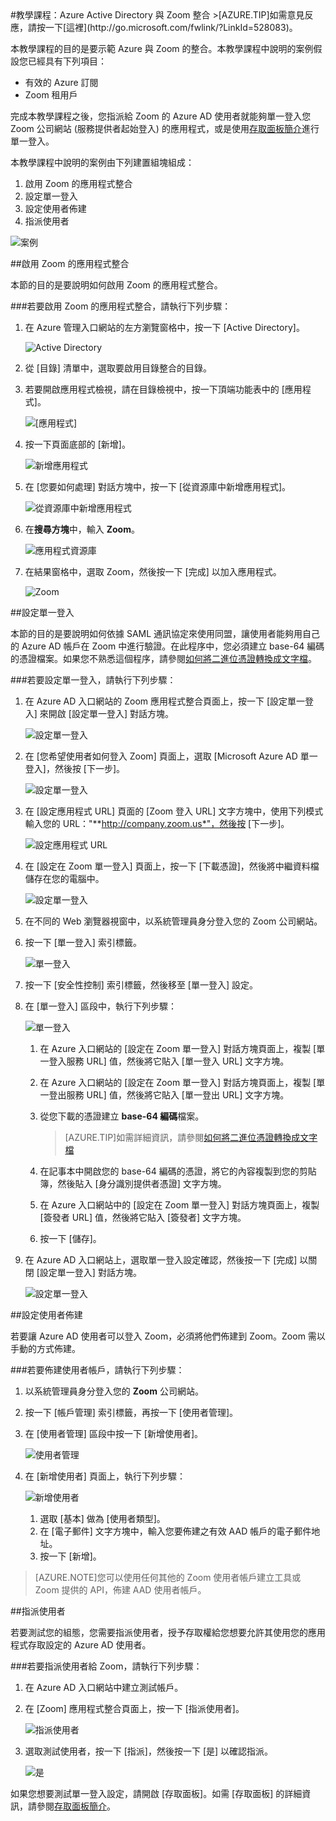 <properties pageTitle="教學課程：Azure Active Directory 與 Zoom 整合 | Microsoft Azure" description="了解如何使用 Zoom 搭配 Azure Active Directory 來啟用單一登入、自動化佈建和更多功能！" services="active-directory" authors="MarkusVi"  documentationCenter="na" manager="stevenpo"/>
<tags ms.service="active-directory" ms.devlang="na" ms.topic="article" ms.tgt_pltfrm="na" ms.workload="identity" ms.date="08/01/2015" ms.author="markvi" />
#教學課程：Azure Active Directory 與 Zoom 整合
>[AZURE.TIP]如需意見反應，請按一下[這裡](http://go.microsoft.com/fwlink/?LinkId=528083)。
  
本教學課程的目的是要示範 Azure 與 Zoom 的整合。本教學課程中說明的案例假設您已經具有下列項目：

-   有效的 Azure 訂閱
-   Zoom 租用戶
  
完成本教學課程之後，您指派給 Zoom 的 Azure AD 使用者就能夠單一登入您 Zoom 公司網站 (服務提供者起始登入) 的應用程式，或是使用[存取面板簡介](https://msdn.microsoft.com/library/dn308586)進行單一登入。
  
本教學課程中說明的案例由下列建置組塊組成：

1.  啟用 Zoom 的應用程式整合
2.  設定單一登入
3.  設定使用者佈建
4.  指派使用者

![案例](./media/active-directory-saas-zoom-tutorial/IC784693.png "案例")

##啟用 Zoom 的應用程式整合
  
本節的目的是要說明如何啟用 Zoom 的應用程式整合。

###若要啟用 Zoom 的應用程式整合，請執行下列步驟：

1.  在 Azure 管理入口網站的左方瀏覽窗格中，按一下 [Active Directory]。

    ![Active Directory](./media/active-directory-saas-zoom-tutorial/IC700993.png "Active Directory")

2.  從 [目錄] 清單中，選取要啟用目錄整合的目錄。

3.  若要開啟應用程式檢視，請在目錄檢視中，按一下頂端功能表中的 [應用程式]。

    ![[應用程式]](./media/active-directory-saas-zoom-tutorial/IC700994.png "[應用程式]")

4.  按一下頁面底部的 [新增]。

    ![新增應用程式](./media/active-directory-saas-zoom-tutorial/IC749321.png "新增應用程式")

5.  在 [您要如何處理] 對話方塊中，按一下 [從資源庫中新增應用程式]。

    ![從資源庫中新增應用程式](./media/active-directory-saas-zoom-tutorial/IC749322.png "從資源庫中新增應用程式")

6.  在**搜尋方塊**中，輸入 **Zoom**。

    ![應用程式資源庫](./media/active-directory-saas-zoom-tutorial/IC784694.png "應用程式資源庫")

7.  在結果窗格中，選取 Zoom，然後按一下 [完成] 以加入應用程式。

    ![Zoom](./media/active-directory-saas-zoom-tutorial/IC784695.png "Zoom")

##設定單一登入
  
本節的目的是要說明如何依據 SAML 通訊協定來使用同盟，讓使用者能夠用自己的 Azure AD 帳戶在 Zoom 中進行驗證。在此程序中，您必須建立 base-64 編碼的憑證檔案。如果您不熟悉這個程序，請參閱[如何將二進位憑證轉換成文字檔](http://youtu.be/PlgrzUZ-Y1o)。

###若要設定單一登入，請執行下列步驟：

1.  在 Azure AD 入口網站的 Zoom 應用程式整合頁面上，按一下 [設定單一登入] 來開啟 [設定單一登入] 對話方塊。

    ![設定單一登入](./media/active-directory-saas-zoom-tutorial/IC784696.png "設定單一登入")

2.  在 [您希望使用者如何登入 Zoom] 頁面上，選取 [Microsoft Azure AD 單一登入]，然後按 [下一步]。

    ![設定單一登入](./media/active-directory-saas-zoom-tutorial/IC784697.png "設定單一登入")

3.  在 [設定應用程式 URL] 頁面的 [Zoom 登入 URL] 文字方塊中，使用下列模式輸入您的 URL："**http://company.zoom.us*"，然後按 [下一步]。

    ![設定應用程式 URL](./media/active-directory-saas-zoom-tutorial/IC784698.png "設定應用程式 URL")

4.  在 [設定在 Zoom 單一登入] 頁面上，按一下 [下載憑證]，然後將中繼資料檔儲存在您的電腦中。

    ![設定單一登入](./media/active-directory-saas-zoom-tutorial/IC784699.png "設定單一登入")

5.  在不同的 Web 瀏覽器視窗中，以系統管理員身分登入您的 Zoom 公司網站。

6.  按一下 [單一登入] 索引標籤。

    ![單一登入](./media/active-directory-saas-zoom-tutorial/IC784700.png "單一登入")

7.  按一下 [安全性控制] 索引標籤，然後移至 [單一登入] 設定。

8.  在 [單一登入] 區段中，執行下列步驟：

    ![單一登入](./media/active-directory-saas-zoom-tutorial/IC784701.png "單一登入")

    1.  在 Azure 入口網站的 [設定在 Zoom 單一登入] 對話方塊頁面上，複製 [單一登入服務 URL] 值，然後將它貼入 [單一登入 URL] 文字方塊。
    2.  在 Azure 入口網站的 [設定在 Zoom 單一登入] 對話方塊頁面上，複製 [單一登出服務 URL] 值，然後將它貼入 [單一登出 URL] 文字方塊。
    3.  從您下載的憑證建立 **base-64 編碼**檔案。  

        >[AZURE.TIP]如需詳細資訊，請參閱[如何將二進位憑證轉換成文字檔](http://youtu.be/PlgrzUZ-Y1o)

    4.  在記事本中開啟您的 base-64 編碼的憑證，將它的內容複製到您的剪貼簿，然後貼入 [身分識別提供者憑證] 文字方塊。
    5.  在 Azure 入口網站中的 [設定在 Zoom 單一登入] 對話方塊頁面上，複製 [簽發者 URL] 值，然後將它貼入 [簽發者] 文字方塊。
    6.  按一下 [儲存]。

9.  在 Azure AD 入口網站上，選取單一登入設定確認，然後按一下 [完成] 以關閉 [設定單一登入] 對話方塊。

    ![設定單一登入](./media/active-directory-saas-zoom-tutorial/IC784702.png "設定單一登入")

##設定使用者佈建
  
若要讓 Azure AD 使用者可以登入 Zoom，必須將他們佈建到 Zoom。Zoom 需以手動的方式佈建。

###若要佈建使用者帳戶，請執行下列步驟：

1.  以系統管理員身分登入您的 **Zoom** 公司網站。

2.  按一下 [帳戶管理] 索引標籤，再按一下 [使用者管理]。

3.  在 [使用者管理] 區段中按一下 [新增使用者]。

    ![使用者管理](./media/active-directory-saas-zoom-tutorial/IC784703.png "使用者管理")

4.  在 [新增使用者] 頁面上，執行下列步驟：

    ![新增使用者](./media/active-directory-saas-zoom-tutorial/IC784704.png "新增使用者")

    1.  選取 [基本] 做為 [使用者類型]。
    2.  在 [電子郵件] 文字方塊中，輸入您要佈建之有效 AAD 帳戶的電子郵件地址。
    3.  按一下 [新增]。

>[AZURE.NOTE]您可以使用任何其他的 Zoom 使用者帳戶建立工具或 Zoom 提供的 API，佈建 AAD 使用者帳戶。

##指派使用者
  
若要測試您的組態，您需要指派使用者，授予存取權給您想要允許其使用您的應用程式存取設定的 Azure AD 使用者。

###若要指派使用者給 Zoom，請執行下列步驟：

1.  在 Azure AD 入口網站中建立測試帳戶。

2.  在 [Zoom] 應用程式整合頁面上，按一下 [指派使用者]。

    ![指派使用者](./media/active-directory-saas-zoom-tutorial/IC784705.png "指派使用者")

3.  選取測試使用者，按一下 [指派]，然後按一下 [是] 以確認指派。

    ![是](./media/active-directory-saas-zoom-tutorial/IC767830.png "是")
  
如果您想要測試單一登入設定，請開啟 [存取面板]。如需 [存取面板] 的詳細資訊，請參閱[存取面板簡介](https://msdn.microsoft.com/library/dn308586)。

<!---HONumber=August15_HO7-->